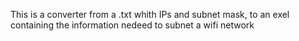 This is a converter from a .txt whith IPs and subnet mask, to an exel containing the information nedeed to subnet a wifi network
